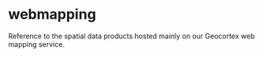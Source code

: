 # webmapping
Reference to the spatial data products hosted mainly on our Geocortex web mapping service.
